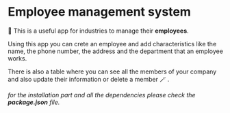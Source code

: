 # Employee management system

 :briefcase: This is a useful app for industries to manage their **employees**.

Using this app you can crete an employee and add characteristics like the name, the phone number, the address and the department that an employee works.

There is also a table where you can see all the members of your company and also update their information or delete a member :magic_wand: .

_for the installation part and all the dependencies please check the **package.json** file._




